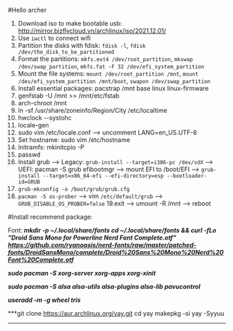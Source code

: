 #Hello archer
1. Download iso to make bootable usb: http://mirror.bizflycloud.vn/archlinux/iso/2021.12.01/
2. Use `iwctl` to connect wifi
3. Partition the disks with fdisk: `fdisk -l`, `fdisk /dev/the_disk_to_be_partitioned`
4. Format the partitions: `mkfs.ext4 /dev/root_partition`, `mkswap /dev/swap_partition`, `mkfs.fat -F 32 /dev/efi_system_partition`
5. Mount the file systems: `mount /dev/root_partition /mnt`, `mount /dev/efi_system_partition /mnt/boot`, `swapon /dev/swap_partition`
6. Install essential packages: pacstrap /mnt base linux linux-firmware
7. genfstab -U /mnt >> /mnt/etc/fstab
8. arch-chroot /mnt
9. ln -sf /usr/share/zoneinfo/Region/City /etc/localtime
10. hwclock --systohc
11. locale-gen
12. sudo vim /etc/locale.conf --> uncomment LANG=en_US.UTF-8
13. Set hostname: sudo vim /etc/hostname
14. Initramfs: mkinitcpio -P
15. passwd
16. Install grub --> Legacy: `grub-install --target=i386-pc /dev/sdX` --> UEFI: pacman -S grub efibootmgr --> mount EFI to /boot/EFI --> `grub-install --target=x86_64-efi --efi-directory=esp --bootloader-id=GRUB`
17. `grub-mkconfig -o /boot/grub/grub.cfg`
18. `pacman -S os-prober` --> vim `/etc/default/grub` --> `GRUB_DISABLE_OS_PROBER=false`
19.exit --> umount -R /mnt --> reboot

#Install recommend package:

Font: ***mkdir -p ~/.local/share/fonts
cd ~/.local/share/fonts && curl -fLo "Droid Sans Mono for Powerline Nerd Font Complete.otf" https://github.com/ryanoasis/nerd-fonts/raw/master/patched-fonts/DroidSansMono/complete/Droid%20Sans%20Mono%20Nerd%20Font%20Complete.otf***

***sudo pacman -S xorg-server xorg-apps xorg-xinit***

***sudo pacman -S alsa alsa-utils alsa-plugins alsa-lib pavucontrol***

***useradd -m -g wheel tris***

***git clone https://aur.archlinux.org/yay.git
cd yay
makepkg -si
yay -Syyuu
***



